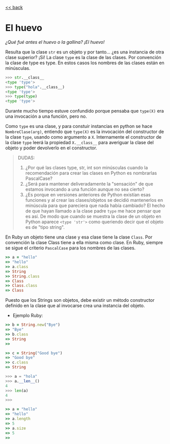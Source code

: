 [<< back](README.md)

# El huevo

_¿Qué fué antes el huevo o la gallina? ¡El huevo!_

Resulta que la clase `str` es un objeto y por tanto... ¿es una instancia de otra clase superior? ¡Si! La clase `type` es la clase de las clases. Por convención la clase de type es type. En estos casos los nombres de las clases están en minúsculas.

```python
>>> str.__class__
<type 'type'>
>>> type("hola".__class__)
<type 'type'>
>>> type(type)
<type 'type'>
```

Durante mucho tiempo estuve confundido porque pensaba que `type(X)` era una invocación a una función, pero no.

Como `type` es una clase, y para constuir instancias en python se hace `NombreClase(arg)`, entiendo que `type(X)` es la invocación del constructor de la clase `type`, usando como argumento a `X`. Internamente el constructor de la clase `type` leerá la propiedad `X.__class__` para averiguar la clase del objeto y poder devolverlo en el constructor.

> DUDAS:
> 1. ¿Por qué las clases type, str, int son minúsculas cuando la recomendación para crear las clases en Python es nombrarlas PascalCase?
> 2. ¿Será para mantener deliveradamente la "sensación" de que estamos invocando a una función aunque no sea cierto?
> 3. ¿Es porque en versiones anteriores de Python existían esas funciones y al crear las clases/objetos se decidió mantenerlos en minúscula para que pareciera que nada había cambiado? El hecho de que hayan llamado a la clase padre `type` me hace pensar que es así. De modo que cuando se muestra la clase de un objeto en Python aparece `<type 'str'>` como queriendo decir que el objeto es de "tipo string".

En Ruby un objeto tiene una clase y esa clase tiene la clase `Class`. Por convención la clase Class tiene a ella misma como clase. En Ruby, siempre se sigue el criterio `PascalCase` para los nombres de las clases.

```ruby
>> a = "hello"
=> "hello"
>> a.class
=> String
>> String.class
=> Class
>> Class.class
=> Class
```


Puesto que los Strings son objetos, debe existir un método constructor definido en la clase que al invocarse crea una instancia del objeto.

* Ejemplo Ruby:

```ruby
>> b = String.new("Bye")
=> "Bye"
>> b.class
=> String
>>
```

```ruby
>> c = String("Good bye")
=> "Good bye"
>> c.class
=> String
```

```python
>>> a = "hola"
>>> a.__len__()
4
>>> len(a)
4
>>>
```

```ruby
>> a = "hello"
=> "hello"
>> a.length
=> 5
>> a.size
=> 5
>>
```
